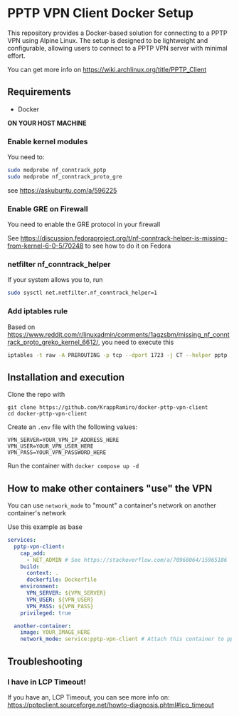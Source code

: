 # PPTP VPN Client Docker Setup

This repository provides a Docker-based solution for connecting to a PPTP VPN using Alpine Linux. The setup is designed to be lightweight and configurable, allowing users to connect to a PPTP VPN server with minimal effort.

You can get more info on https://wiki.archlinux.org/title/PPTP_Client

## Requirements

- Docker

**ON YOUR HOST MACHINE**

### Enable kernel modules

You need to:

```bash
sudo modprobe nf_conntrack_pptp
sudo modprobe nf_conntrack_proto_gre
```

see https://askubuntu.com/a/596225

### Enable GRE on Firewall

You need to enable the GRE protocol in your firewall

See https://discussion.fedoraproject.org/t/nf-conntrack-helper-is-missing-from-kernel-6-0-5/70248 to see how to do it on Fedora

### netfilter nf_conntrack_helper

If your system allows you to, run

```bash
sudo sysctl net.netfilter.nf_conntrack_helper=1
```

### Add iptables rule

Based on https://www.reddit.com/r/linuxadmin/comments/1agzsbm/missing_nf_conntrack_proto_greko_kernel_6612/, you need to execute this

```bash
iptables -t raw -A PREROUTING -p tcp --dport 1723 -j CT --helper pptp
```

## Installation and execution

Clone the repo with

```
git clone https://github.com/KrappRamiro/docker-pttp-vpn-client
cd docker-pttp-vpn-client
```

Create an `.env` file with the following values:

```env
VPN_SERVER=YOUR_VPN_IP_ADDRESS_HERE
VPN_USER=YOUR_VPN_USER_HERE
VPN_PASS=YOUR_VPN_PASSWORD_HERE
```

Run the container with `docker compose up -d`

## How to make other containers "use" the VPN

You can use `network_mode` to "mount" a container's network on another container's network

Use this example as base

```yml
services:
  pptp-vpn-client:
    cap_add:
      - NET_ADMIN # See https://stackoverflow.com/a/70968064/15965186
    build:
      context: .
      dockerfile: Dockerfile
    environment:
      VPN_SERVER: ${VPN_SERVER}
      VPN_USER: ${VPN_USER}
      VPN_PASS: ${VPN_PASS}
    privileged: true

  another-container:
    image: YOUR_IMAGE_HERE
    network_mode: service:pptp-vpn-client # Attach this container to pptp-vpn-client network, see https://docs.docker.com/engine/network/#container-networks
```

## Troubleshooting

### I have in LCP Timeout!

If you have an, LCP Timeout, you can see more info on: https://pptpclient.sourceforge.net/howto-diagnosis.phtml#lcp_timeout
